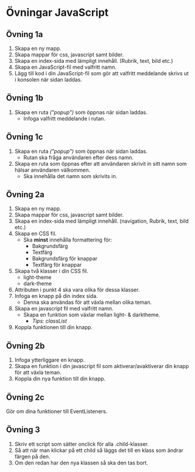 # Övningar JavaScript

## Övning 1a
1. Skapa en ny mapp.
2. Skapa mappar för css, javascript samt bilder. 
3. Skapa en index-sida med lämpligt innehåll. (Rubrik, text, bild etc.)
4. Skapa en JavaScript-fil med valfritt namn.
5. Lägg till kod i din JavaScript-fil som gör att valfritt meddelande skrivs ut i konsolen när sidan laddas.

## Övning 1b
1. Skapa en ruta *("popup")* som öppnas när sidan laddas.
   - Infoga valfritt meddelande i rutan.

## Övning 1c
1. Skapa en ruta *("popup")* som öppnas när sidan laddas.
   - Rutan ska fråga användaren efter dess namn.
2. Skapa en ruta som öppnas efter att användaren skrivit in sitt namn som hälsar användaren välkommen.
   - Ska innehålla det namn som skrivits in.

## Övning 2a
1. Skapa en ny mapp.
2. Skapa mappar för css, javascript samt bilder. 
3. Skapa en index-sida med lämpligt innehåll. (navigation, Rubrik, text, bild etc.)
4. Skapa en CSS fil.
   - Ska **minst** innehålla formattering för:
     - Bakgrundsfärg
     - Textfärg
     - Bakgrundsfärg för knappar
     - Textfärg för knappar
5. Skapa två klasser i din CSS fil.
   - light-theme
   - dark-theme
6. Attributen i punkt 4 ska vara olika för dessa klasser.
7. Infoga en knapp på din index sida.
   - Denna ska användas för att växla mellan olika teman.
8. Skapa en javascript fil med valfritt namn.
   - Skapa en funktion som växlar mellan light- & darktheme.
     - *Tips: classList*
9. Koppla funktionen till din knapp.

## Övning 2b
1. Infoga ytterliggare en knapp.
2. Skapa en funktion i din javascript fil som aktiverar/avaktiverar din knapp för att växla teman.
3. Koppla din nya funktion till din knapp.

## Övning 2c
Gör om dina funktioner till EventListeners.

## Övning 3
1. Skriv ett script som sätter onclick för alla .child-klasser. 
2. Så att när man klickar på ett child så läggs det till en klass som ändrar färgen på den. 
3. Om den redan har den nya klassen så ska den tas bort.  
